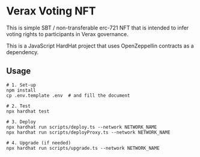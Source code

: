 # Verax Voting NFT

This is simple SBT / non-transferable erc-721 NFT that is intended to infer voting rights to participants in Verax
governance.

This is a JavaScript HardHat project that uses OpenZeppellin contracts as a dependency.

## Usage

```
# 1. Set-up
npm install
cp .env.template .env  # and fill the document

# 2. Test
npx hardhat test

# 3. Deploy
npx hardhat run scripts/deploy.ts --network NETWORK_NAME
npx hardhat run scripts/deployProxy.ts --network NETWORK_NAME

# 4. Upgrade (if needed)
npx hardhat run scripts/upgrade.ts --network NETWORK_NAME

```
